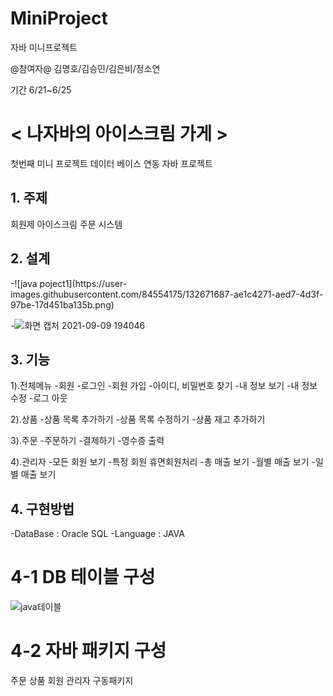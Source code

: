 # MiniProject
자바 미니프로젝트

@참여자@
김명호/김승민/김은비/정소연

기간 6/21~6/25

# < 나자바의 아이스크림 가게 >
첫번째 미니 프로젝트
데이터 베이스 연동 자바 프로젝트

  
<h2>1. 주제</h2>
회원제 아이스크림 주문 시스템  

<h2>2. 설계</h2>
-![java poject1](https://user-images.githubusercontent.com/84554175/132671687-ae1c4271-aed7-4d3f-97be-17d451ba135b.png)




-![화면 캡처 2021-09-09 194046](https://user-images.githubusercontent.com/84554175/132671817-ff025f56-8026-40d0-9062-408658421105.png)

<h2>3. 기능</h2>

1).전체메뉴
-회원
-로그인
-회원 가입
-아이디, 비밀번호 찾기
-내 정보 보기
-내 정보 수정
-로그 아웃

2).상품
-상품 목록 추가하기
-상품 목록 수정하기
-상품 재고 추가하기

3).주문
-주문하기
-결제하기
-영수증 출력

4).관리자
-모든 회원 보기
-특정 회원 휴면회원처리
-총 매출 보기
-월별 매출 보기
-일별 매출 보기

<h2>4. 구현방법</h2>
 -DataBase : Oracle SQL
 -Language : JAVA
 
# 4-1 DB 테이블 구성
![java테이블](https://user-images.githubusercontent.com/84554175/132672288-f6167d16-716e-4cc6-a559-1583dc5477c2.png)
# 4-2 자바 패키지 구성
주문
상품
회원
관리자
구동패키지
